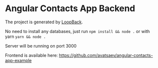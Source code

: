 # Angular Contacts App Backend

The project is generated by [LoopBack](http://loopback.io).

No need to install any databases, just run `npm install && node .` or with yarn `yarn && node .`

Server will be running on port 3000

Frontend is available here: https://github.com/avatsaev/angular-contacts-app-example
